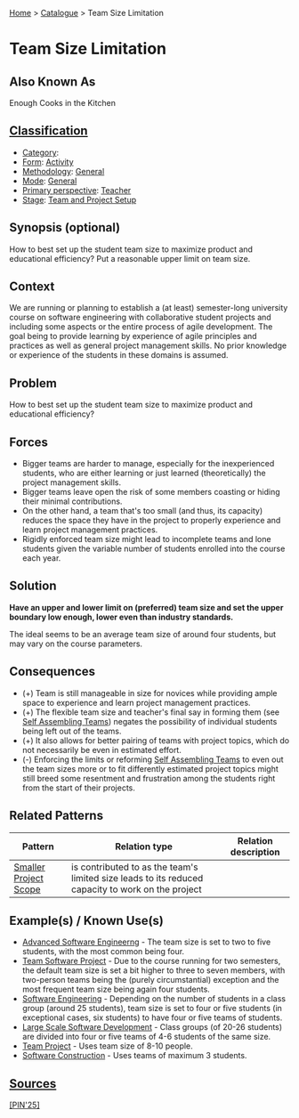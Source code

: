 [Home](../README.md) > [Catalogue](../Patterns_catalogue.md) > Team Size Limitation

# Team Size Limitation

## Also Known As

Enough Cooks in the Kitchen

## [Classification](facets/facets.md)

- [Category](facets/categories/categories.md): 
- [Form](facets/forms/forms.md): [Activity](facets/categories/Activity.md)
- [Methodology](facets/methodologies/methodologies.md): [General](facets/methodologies/General.md)
- [Mode](facets/modes/modes.md): [General](facets/modes/General.md)
- [Primary perspective](facets/perspectives/perspectives.md): [Teacher](facets/perspectives/Teacher.md)
- [Stage](facets/stages/modes.md): [Team and Project Setup](facets/categories/Team_and_Project_Setup.md)

## Synopsis (optional)

How to best set up the student team size to maximize product and educational efficiency? Put a reasonable upper limit on team size.

## Context

We are running or planning to establish a (at least) semester-long university course on software engineering with collaborative student projects and including some aspects or the entire process of agile development. The goal being to provide learning by experience of agile principles and practices as well as general project management skills. No prior knowledge or experience of the students in these domains is assumed.

## Problem

How to best set up the student team size to maximize product and educational efficiency? 

## Forces

 - Bigger teams are harder to manage, especially for the inexperienced students, who are either learning or just learned (theoretically) the project management skills.
 - Bigger teams leave open the risk of some members coasting or hiding their minimal contributions.
 - On the other hand, a team that's too small (and thus, its capacity) reduces the space they have in the project to properly experience and learn project management practices.
 - Rigidly enforced team size might lead to incomplete teams and lone students given the variable number of students enrolled into the course each year.

## Solution

**Have an upper and lower limit on (preferred) team size and set the upper boundary low enough, lower even than industry standards.**

The ideal seems to be an average team size of around four students, but may vary on the course parameters.

## Consequences

 - (+) Team is still manageable in size for novices while providing ample space to experience and learn project management practices.
 - (+) The flexible team size and teacher's final say in forming them (see [Self Assembling Teams](Self_Assembling_Teams.md)) negates the possibility of individual students being left out of the teams.
 - (+) It also allows for better pairing of teams with project topics, which do not necessarily be even in estimated effort.
 - (-) Enforcing the limits or reforming [Self Assembling Teams](Self_Assembling_Teams.md) to even out the team sizes more or to fit differently estimated project topics might still breed some resentment and frustration among the students right from the start of their projects.

## Related Patterns

|Pattern|Relation type|Relation description|
|--|--|--|
|[Smaller Project Scope](Smaller_Project_Scope.md)|is contributed to as the team's limited size leads to its reduced capacity to work on the project||

 
## Example(s) / Known Use(s) 

 - [Advanced Software Engineerng](https://portal.zcu.cz/portal/studium/prohlizeni.html?pc_pagenavigationalstate=AAAAAQAGNjY0ODM5EwEAAAABAAhzdGF0ZUtleQAAAAEAFC05MjIzMzcyMDM2ODU0NzY3NTM1AAAAAA**#prohlizeniSearchResult) - The team size is set to two to five students, with the most common being four.
 - [Team Software Project](https://portal.zcu.cz/portal/studium/prohlizeni.html?pc_pagenavigationalstate=AAAAAQAGNjY0ODM5EwEAAAABAAhzdGF0ZUtleQAAAAEAFC05MjIzMzcyMDM2ODU0NzY3NTMzAAAAAA**#prohlizeniSearchResult) - Due to the course running for two semesters, the default team size is set a bit higher to three to seven members, with two-person teams being the (purely circumstantial) exception and the most frequent team size being again four students. 
 - [Software Engineering](https://sigarra.up.pt/feup/en/UCURR_GERAL.FICHA_UC_VIEW?pv_ocorrencia_id=541882) - Depending on the number of students in a class group (around 25 students), team size is set to four or five students (in exceptional cases, six students) to have four or five teams of students.
 - [Large Scale Software Development](https://sigarra.up.pt/feup/en/UCURR_GERAL.FICHA_UC_VIEW?pv_ocorrencia_id=518806) - Class groups (of 20-26 students) are divided into four or five teams of 4-6 students of the same size.
 - [Team Project](https://www.cs.ubbcluj.ro/files/curricula/2025/syllabus/IE_sem5_MLE5012_en_dsuciu_2025_9414.pdf) - Uses team size of 8-10 people.
 - [Software Construction](https://www.fhnw.ch/plattformen/swc/) - Uses teams of maximum 3 students.
 
## [Sources](../References.md)

[[PIN'25]](facets/publications/pin25/pin25.md)
